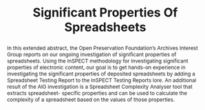 ---
abstract: In this extended abstract, the Open Preservation Foundation’s Archives Interest
  Group reports on our ongoing investigation of significant properties of spreadsheets.
  Using the InSPECT methodology for investigating significant properties of electronic
  content, our goal is to get hands-on experience in investigating the significant
  properties of deposited spreadsheets by adding a Spreadsheet Testing Report to the
  InSPECT Testing Reports lore. An additional result of the AIG investigation is a
  Spreadsheet Complexity Analyser tool that extracts spreadsheet- specific properties
  and can be used to calculate the complexity of a spreadsheet based on the values
  of those properties.
creators:
- van Veenendaal, Remco
- Kjærskov, Frederik Holmelund
- Takema, Jacob
- Sein, Kati
- O’Sullivan, Jack
- Nielsen, Anders Bo
- Tømmerholt, Phillip Mike
date: null
document_url: https://services.phaidra.univie.ac.at/api/object/o:1079784/download
grand_parent: iPRES
institutions: []
keywords: []
landing_page_url: https://phaidra.univie.ac.at/o:1079784
language: eng
layout: publication
license: CC BY 4.0 International
notes_url: null
parent: iPRES 2019
presentation_url: null
publication_type: paper
size: 141608
source_name: iPRES
title: 'Significant Properties Of Spreadsheets '
year: 2019
---